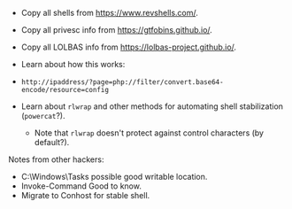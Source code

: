 
- Copy all shells from https://www.revshells.com/.
- Copy all privesc info from https://gtfobins.github.io/.
- Copy all LOLBAS info from https://lolbas-project.github.io/.

- Learn about how this works:
- `http://ipaddress/?page=php://filter/convert.base64-encode/resource=config`

- Learn about `rlwrap` and other methods for automating shell stabilization (`powercat`?).
	- Note that `rlwrap` doesn't protect against control characters (by default?).

Notes from other hackers:
- C:\Windows\Tasks possible good writable location.
- Invoke-Command Good to know.
- Migrate to Conhost for stable shell.

